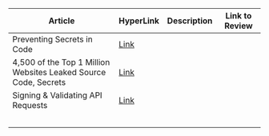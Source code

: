 | Article                                                         | HyperLink                                                                                              | Description | Link to Review |
|-----------------------------------------------------------------|--------------------------------------------------------------------------------------------------------|-------------|----------------|
| Preventing Secrets in Code                                      | [Link](https://semgrep.dev/blog/2023/preventing-secrets-in-code/)                                      |             |                |
| 4,500 of the Top 1 Million Websites Leaked Source Code, Secrets | [Link](https://trufflesecurity.com/blog/4500-of-the-top-1-million-websites-leaked-source-code-secrets) |             |                |
| Signing & Validating API Requests                               | [Link](https://www.linkedin.com/pulse/signing-validating-api-requests-jeremiah-talamantes/)            |             |                |
|                                                                 |                                                                                                        |             |                |
|                                                                 |                                                                                                        |             |                |
|                                                                 |                                                                                                        |             |                |
|                                                                 |                                                                                                        |             |                |
|                                                                 |                                                                                                        |             |                |
